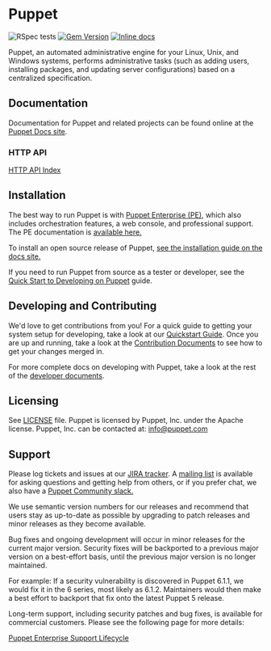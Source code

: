 

# Puppet

![RSpec tests](https://github.com/puppetlabs/puppet/workflows/RSpec%20tests/badge.svg)
[![Gem Version](https://badge.fury.io/rb/puppet.svg)](https://badge.fury.io/rb/puppet)
[![Inline docs](https://inch-ci.org/github/puppetlabs/puppet.svg)](https://inch-ci.org/github/puppetlabs/puppet)

Puppet, an automated administrative engine for your Linux, Unix, and Windows systems, performs
administrative tasks (such as adding users, installing packages, and updating server
configurations) based on a centralized specification.

## Documentation

Documentation for Puppet and related projects can be found online at the
[Puppet Docs site](https://puppet.com/docs).

### HTTP API

[HTTP API Index](https://puppet.com/docs/puppet/5.5/http_api/http_api_index.html)

## Installation

The best way to run Puppet is with [Puppet Enterprise (PE)](https://puppet.com/products/puppet-enterprise/),
which also includes orchestration features, a web console, and professional support.
The PE documentation is [available here.](https://puppet.com/docs/pe/latest)

To install an open source release of Puppet,
[see the installation guide on the docs site.](https://puppet.com/docs/puppet/latest/installing_and_upgrading.html)

If you need to run Puppet from source as a tester or developer,
see the [Quick Start to Developing on Puppet](docs/quickstart.md) guide.

## Developing and Contributing

We'd love to get contributions from you! For a quick guide to getting your
system setup for developing, take a look at our [Quickstart
Guide](https://github.com/puppetlabs/puppet/blob/main/docs/quickstart.md). Once you are up and running, take a look at the
[Contribution Documents](https://github.com/puppetlabs/puppet/blob/main/CONTRIBUTING.md) to see how to get your changes merged
in.

For more complete docs on developing with Puppet, take a look at the
rest of the [developer documents](https://github.com/puppetlabs/puppet/blob/main/docs/index.md).

## Licensing

See [LICENSE](https://github.com/puppetlabs/puppet/blob/main/LICENSE) file. Puppet is licensed by Puppet, Inc. under the Apache license. Puppet, Inc. can be contacted at: info@puppet.com

## Support

Please log tickets and issues at our [JIRA tracker](https://tickets.puppetlabs.com). A [mailing
list](https://groups.google.com/forum/?fromgroups#!forum/puppet-users) is
available for asking questions and getting help from others, or if you prefer chat, we also have a [Puppet Community slack.](https://puppetcommunity.slack.com/)

We use semantic version numbers for our releases and recommend that users stay
as up-to-date as possible by upgrading to patch releases and minor releases as
they become available.

Bug fixes and ongoing development will occur in minor releases for the current
major version. Security fixes will be backported to a previous major version on
a best-effort basis, until the previous major version is no longer maintained.

For example: If a security vulnerability is discovered in Puppet 6.1.1, we
would fix it in the 6 series, most likely as 6.1.2. Maintainers would then make
a best effort to backport that fix onto the latest Puppet 5 release.

Long-term support, including security patches and bug fixes, is available for
commercial customers. Please see the following page for more details:

[Puppet Enterprise Support Lifecycle](https://puppet.com/docs/puppet-enterprise/product-support-lifecycle/)
